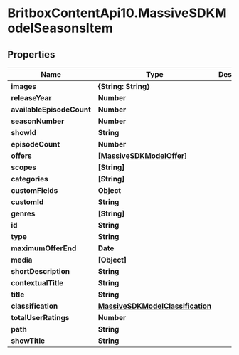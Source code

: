 # BritboxContentApi10.MassiveSDKModelSeasonsItem

## Properties
Name | Type | Description | Notes
------------ | ------------- | ------------- | -------------
**images** | **{String: String}** |  | [optional] 
**releaseYear** | **Number** |  | [optional] 
**availableEpisodeCount** | **Number** |  | [optional] 
**seasonNumber** | **Number** |  | [optional] 
**showId** | **String** |  | [optional] 
**episodeCount** | **Number** |  | [optional] 
**offers** | [**[MassiveSDKModelOffer]**](MassiveSDKModelOffer.md) |  | [optional] 
**scopes** | **[String]** |  | [optional] 
**categories** | **[String]** |  | [optional] 
**customFields** | **Object** |  | [optional] 
**customId** | **String** |  | [optional] 
**genres** | **[String]** |  | [optional] 
**id** | **String** |  | [optional] 
**type** | **String** |  | [optional] 
**maximumOfferEnd** | **Date** |  | [optional] 
**media** | **[Object]** |  | [optional] 
**shortDescription** | **String** |  | [optional] 
**contextualTitle** | **String** |  | [optional] 
**title** | **String** |  | [optional] 
**classification** | [**MassiveSDKModelClassification**](MassiveSDKModelClassification.md) |  | [optional] 
**totalUserRatings** | **Number** |  | [optional] 
**path** | **String** |  | [optional] 
**showTitle** | **String** |  | [optional] 


